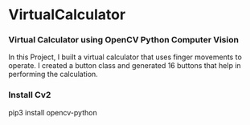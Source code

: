 # VirtualCalculator
### Virtual Calculator using OpenCV Python Computer Vision
In this Project, I built a virtual calculator that uses finger movements to operate. I created a button class and generated 16 buttons that help in performing the calculation. 

### Install Cv2
pip3 install opencv-python
